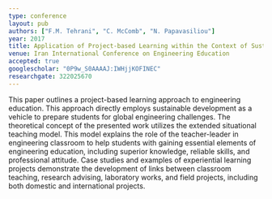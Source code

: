 ```yaml
---
type: conference
layout: pub
authors: ["F.M. Tehrani", "C. McComb", "N. Papavasiliou"]
year: 2017
title: Application of Project-based Learning within the Context of Sustainable Development in Education of International Engineer Citizens
venue: Iran International Conference on Engineering Education
accepted: true
googlescholar: "0P9w_S0AAAAJ:IWHjjKOFINEC"
researchgate: 322025670
---
```

This paper outlines a project-based learning approach to engineering education. This approach directly employs sustainable development as a vehicle to prepare students for global engineering challenges. The theoretical concept of the presented work utilizes the extended situational teaching model. This model explains the role of the teacher-leader in engineering classroom to help students with gaining essential elements of engineering education, including superior knowledge, reliable skills, and professional attitude. Case studies and examples of experiential learning projects demonstrate the development of links between classroom teaching, research advising, laboratory works, and field projects, including both domestic and international projects.
